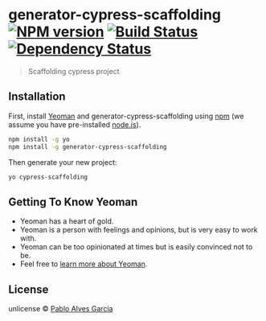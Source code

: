 # generator-cypress-scaffolding [![NPM version][npm-image]][npm-url] [![Build Status][travis-image]][travis-url] [![Dependency Status][daviddm-image]][daviddm-url]
> Scaffolding cypress project

## Installation

First, install [Yeoman](http://yeoman.io) and generator-cypress-scaffolding using [npm](https://www.npmjs.com/) (we assume you have pre-installed [node.js](https://nodejs.org/)).

```bash
npm install -g yo
npm install -g generator-cypress-scaffolding
```

Then generate your new project:

```bash
yo cypress-scaffolding
```

## Getting To Know Yeoman

 * Yeoman has a heart of gold.
 * Yeoman is a person with feelings and opinions, but is very easy to work with.
 * Yeoman can be too opinionated at times but is easily convinced not to be.
 * Feel free to [learn more about Yeoman](http://yeoman.io/).

## License

unlicense © [Pablo Alves Garcia]()


[npm-image]: https://badge.fury.io/js/generator-cypress-scaffolding.svg
[npm-url]: https://npmjs.org/package/generator-cypress-scaffolding
[travis-image]: https://travis-ci.com/PabloGarciaQATesting/generator-cypress-scaffolding.svg?branch=master
[travis-url]: https://travis-ci.com/PabloGarciaQATesting/generator-cypress-scaffolding
[daviddm-image]: https://david-dm.org/PabloGarciaQATesting/generator-cypress-scaffolding.svg?theme=shields.io
[daviddm-url]: https://david-dm.org/PabloGarciaQATesting/generator-cypress-scaffolding

